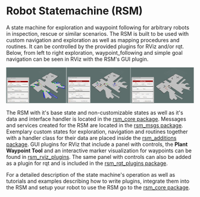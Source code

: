 # Robot Statemachine (RSM)
A state machine for exploration and waypoint following for arbitrary robots in inspection, rescue or similar scenarios. The RSM is built to be used with custom navigation and exploration as well as mapping procedures and routines. It can be controlled by the provided plugins for RViz and/or rqt. Below, from left to right exploration, waypoint_following and simple goal navigation can be seen in RViz with the RSM's GUI plugin.

![Statemachine demo](images/statemachine_demo.png)

The RSM with it's base state and non-customizable states as well as it's data and interface handler is located in the [rsm_core package](rsm_core#rsm-core). Messages and services created for the RSM are located in the [rsm_msgs package](rsm_msgs#rsm-msgs). Exemplary custom states for exploration, navigation and routines together with a handler class for their data are placed inside the [rsm_additions package](rsm_additions#rsm-additions). GUI plugins for RViz that include a panel with controls, the **Plant Waypoint Tool** and an interactive marker visualization for waypoints can be found in [rsm_rviz_plugins](rsm_rviz_plugins#rsm-rviz-plugins). The same panel with controls can also be added as a plugin for rqt and is included in the [rsm_rqt_plugins package](rsm_rqt_plugins#rsm-rqt-plugins).

For a detailed description of the state machine's operation as well as tutorials and examples describing how to write plugins, integrate them into the RSM and setup your robot to use the RSM go to the [rsm_core package](rsm_core#rsm-core).
